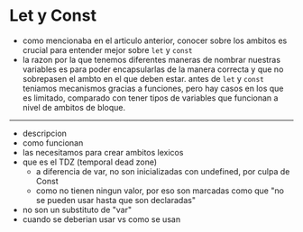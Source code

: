 # Let y Const

- como mencionaba en el articulo anterior, conocer sobre los ambitos es crucial para entender mejor sobre `let` y `const`
- la razon por la que tenemos diferentes maneras de nombrar nuestras variables es para poder encapsularlas de la manera correcta y que no sobrepasen el ambto en el que deben estar. antes de `let` y `const` teniamos mecanismos gracias a funciones, pero hay casos en los que es limitado, comparado con tener tipos de variables que funcionan a nivel de ambitos de bloque.

---

- descripcion
- como funcionan
- las necesitamos para crear ambitos lexicos
- que es el TDZ (temporal dead zone)
  - a diferencia de var, no son inicializadas con undefined, por culpa de Const
  - como no tienen ningun valor, por eso son marcadas como que "no se pueden usar hasta que son declaradas"
- no son un substituto de "var"
- cuando se deberian usar vs como se usan
